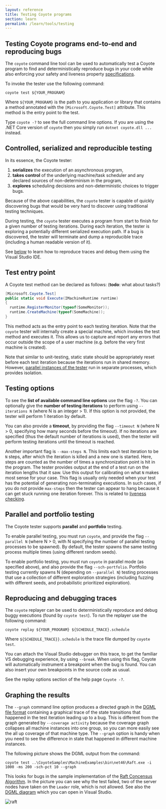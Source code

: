 ```yaml
---
layout: reference
title: Testing Coyote programs
section: learn
permalink: /learn/tools/testing
---
```


## Testing Coyote programs end-to-end and reproducing bugs

The `coyote` command line tool can be used to automatically test a Coyote program to find and
deterministically reproduce bugs in your code while also enforcing your safety and liveness property
[specifications](/Coyote/learn/specifications/overview).

To invoke the tester use the following command:

```
coyote test ${YOUR_PROGRAM}
```

Where `${YOUR_PROGRAM}` is the path to you application or library that contains a method annotated with
the `[Microsoft.Coyote.Test]` attribute. This method is the entry point to the test.

Type `coyote -?` to see the full command line options. If you are using the .NET Core version of
`coyote` then you simply run `dotnet coyote.dll ...` instead.

## Controlled, serialized and reproducible testing

In its essence, the Coyote tester:
 1. **serializes** the execution of an asynchronous program,
 2. **takes control** of the underlying machine/task scheduler and any declared sources of non-determinism in the program,
 3. **explores** scheduling decisions and non-deterministic choices to trigger bugs.

Because of the above capabilities, the `coyote` tester is capable of quickly discovering bugs that
would be very hard to discover using traditional testing techniques.

During testing, the `coyote` tester executes a program from start to finish for a given number of
testing iterations. During each iteration, the tester is exploring a potentially different serialized
execution path. If a bug is discovered, the tester will terminate and dump a reproducible trace
(including a human readable version of it).

See [below](#reproducing-and-debugging-traces) to learn how to reproduce traces and debug them using
the Visual Studio IDE.

## Test entry point

A Coyote test method can be declared as follows: (**todo**: what about tasks?)

```c#
[Microsoft.Coyote.Test]
public static void Execute(IMachineRuntime runtime)
{
  runtime.RegisterMonitor(typeof(SomeMonitor));
  runtime.CreateMachine(typeof(SomeMachine));
}
```

This method acts as the entry point to each testing iteration. Note that the `coyote` tester will
internally create a special machine, which invokes the test method and executes it. This allows us to
capture and report any errors that occur outside the scope of a user machine (e.g. before the very
first machine is created).

Note that similar to unit-testing, static state should be appropriately reset before each test
iteration because the iterations run in shared memory. However,
[parallel instances of the tester](#parallel-and-portfolio-testing) run in separate processes,
which provides isolation.

## Testing options

To see the **list of available command line options** use the flag `-?`. You can optionally give the
**number of testing iterations** to perform using `--iterations N` (where N is an integer > 1). If this
option is not provided, the tester will perform 1 iteration by default.

You can also provide a **timeout**, by providing the flag `--timeout N` (where N > 0, specifying how
many seconds before the timeout). If no iterations are specified (thus the default number of iterations
is used), then the tester will perform testing iterations until the timeout is reached.

Another important flag is `--max-steps N`. This limits each test iteration to be `N` steps, after which
the iteration is killed and a new one is started. Here, steps are counted as the number of times a
synchronization point is hit in the program. The tester provides output at the end of a test run on the
iteration lengths that it saw. Use this output for calibrating on what `N` makes most sense for your
case. This flag is usually only needed when your test has the potential of generating non-terminating
executions. In such cases, if you do not provide `max-steps` then the tester can appear to hang because
it can get stuck running one iteration forever. This is related to
[liveness checking](/Coyote/learn/specifications/liveness-checking).

## Parallel and portfolio testing

The Coyote tester supports **parallel** and **portfolio** testing.

To enable parallel testing, you must run `coyote`, and provide the flag `--parallel N` (where N > 0,
with N specifying the number of parallel testing processes to be spawned). By default, the tester
spawns the same testing process multiple times (using different random seeds).

To enable portfolio testing, you must run `coyote` in parallel mode (as specified above), and also
provide the flag `--sch-portfolio`. Portfolio testing currently spawns N (depending on `--parallel N`)
testing processes that use a collection of different exploration strategies (including fuzzing with
different seeds, and probabilistic prioritized exploration).

## Reproducing and debugging traces

The `coyote` replayer can be used to deterministically reproduce and debug buggy executions
(found by `coyote test`). To run the replayer use the following command:

```
coyote replay ${YOUR_PROGRAM} ${SCHEDULE_TRACE}.schedule
```

Where `${SCHEDULE_TRACE}}.schedule` is the trace file dumped by `coyote test`.

You can attach the Visual Studio debugger on this trace, to get the familiar VS debugging experience,
by using `--break`. When using this flag, Coyote will automatically instrument a breakpoint when the
bug is found. You can also insert your own breakpoints in the source code as usual.

See the replay options section of the help page `Coyote -?`.

## Graphing the results

The `--graph` command line option produces a directed graph in the
[DGML file format](https://en.wikipedia.org/wiki/DGML) containing a graphical trace of the state transitions that
happened in the test iteration leading up to a bug.  This is different from
the graph generated by `--coverage activity` because the coverage graph collapses
all machine instances into one group, so you can more easily see the all up
coverage of that machine type.  The `--graph` option is handy when you need to
see the difference in state that happened in different machine instances.

The following picture shows the DGML output from the command:

```
coyote test ..\CoyoteSamples\MachineExamples\bin\net46\Raft.exe -i 1000 -ms 200 -sch-pct 10 --graph
```
This looks for bugs in the sample implementation of the [Raft Concensus Algorithm](https://raft.github.io/).  In the picture you can see why the test failed, two
of the server nodes have taken on the `Leader` role, which is not allowed.
See also the [DGML diagram](/Coyote/assets/images/raft.dgml) which you can open
in Visual Studio.

![raft](/Coyote/assets/images/raft.png)